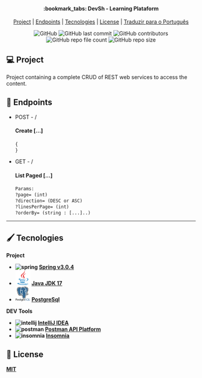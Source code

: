 
<h4 align="center">  :bookmark_tabs: DevSh - Learning Plataform</h4>

<p align="center">  <a href="#project">Project</a>   |     <a href="#endpoints">Endpoints</a>   |     <a href="#tecnologies">Tecnologies</a>   |     <a href="#license">License</a>   |   <a href="./README-ptBR.md">Traduzir para o Português</a>   </p>

<div align="center">

![GitHub](https://img.shields.io/github/license/eduardoh03/DevSh)
![GitHub last commit](https://img.shields.io/github/last-commit/eduardoh03/DevSH)
![GitHub contributors](https://img.shields.io/github/contributors/eduardoh03/DevSH)
![GitHub repo file count](https://img.shields.io/github/directory-file-count/eduardoh03/DevSH)
![GitHub repo size](https://img.shields.io/github/repo-size/eduardoh03/DevSH)

</div>

## 💻 <a name="project"> Project</a>

Project containing a complete CRUD of REST web services to access the content.





## :link: <a name="endpoints">Endpoints</a>

- POST - /
  
  #### Create [...]
  
  ```
  {
  }
  ```

- GET - /
  
  #### List Paged [...]
  
  ```
  Params:
  ?page= (int)
  ?direction= (DESC or ASC)
  ?linesPerPage= (int)
  ?orderBy= (string : [...]..)
  
  ```

---


## :paintbrush: <a name="tecnologies">Tecnologies</a>

<b>Project<b>

- <img title="Spring Icon" src="https://www.vectorlogo.zone/logos/springio/springio-icon.svg" alt="spring" width="40" height="40"> [Spring v3.0.4](https://spring.io/why-spring)
- <img title="Java Icon" src="https://raw.githubusercontent.com/devicons/devicon/master/icons/java/java-original.svg" alt="java" width="40" height="40"/> [Java JDK 17](https://jdk.java.net/17/) 
- <img src="https://raw.githubusercontent.com/devicons/devicon/master/icons/postgresql/postgresql-original-wordmark.svg" alt="postgresql" width="40" height="40"/> [PostgreSql](https://www.postgresql.org/) 

<b>DEV Tools<b>

- <img title="IntelliJ Icon" src="https://upload.wikimedia.org/wikipedia/commons/9/9c/IntelliJ_IDEA_Icon.svg" alt="intellij" width="40" height="40"> [IntelliJ IDEA](https://www.jetbrains.com/idea/)
- <img title="Postman Icon" src="https://www.vectorlogo.zone/logos/springio/springio-icon.svg" alt="postman" width="40" height="40"> [Postman API Platform](https://www.postman.com/)
- <img title="Insomnia Icon" src="https://www.svgrepo.com/show/353904/insomnia.svg" alt="insomnia" width="40" height="40"> [Insomnia](https://insomnia.rest/)



:page_facing_up: <a name="#license">License</a>
----------

[MIT](https://choosealicense.com/licenses/mit/)


